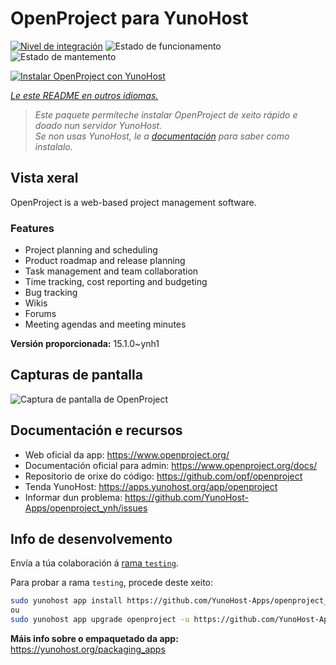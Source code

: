 <!--
NOTA: Este README foi creado automáticamente por <https://github.com/YunoHost/apps/tree/master/tools/readme_generator>
NON debe editarse manualmente.
-->

# OpenProject para YunoHost

[![Nivel de integración](https://apps.yunohost.org/badge/integration/openproject)](https://ci-apps.yunohost.org/ci/apps/openproject/)
![Estado de funcionamento](https://apps.yunohost.org/badge/state/openproject)
![Estado de mantemento](https://apps.yunohost.org/badge/maintained/openproject)

[![Instalar OpenProject con YunoHost](https://install-app.yunohost.org/install-with-yunohost.svg)](https://install-app.yunohost.org/?app=openproject)

*[Le este README en outros idiomas.](./ALL_README.md)*

> *Este paquete permíteche instalar OpenProject de xeito rápido e doado nun servidor YunoHost.*  
> *Se non usas YunoHost, le a [documentación](https://yunohost.org/install) para saber como instalalo.*

## Vista xeral

OpenProject is a web-based project management software.

### Features

- Project planning and scheduling
- Product roadmap and release planning
- Task management and team collaboration
- Time tracking, cost reporting and budgeting
- Bug tracking
- Wikis
- Forums
- Meeting agendas and meeting minutes


**Versión proporcionada:** 15.1.0~ynh1

## Capturas de pantalla

![Captura de pantalla de OpenProject](./doc/screenshots/screenshot1.png)

## Documentación e recursos

- Web oficial da app: <https://www.openproject.org/>
- Documentación oficial para admin: <https://www.openproject.org/docs/>
- Repositorio de orixe do código: <https://github.com/opf/openproject>
- Tenda YunoHost: <https://apps.yunohost.org/app/openproject>
- Informar dun problema: <https://github.com/YunoHost-Apps/openproject_ynh/issues>

## Info de desenvolvemento

Envía a túa colaboración á [rama `testing`](https://github.com/YunoHost-Apps/openproject_ynh/tree/testing).

Para probar a rama `testing`, procede deste xeito:

```bash
sudo yunohost app install https://github.com/YunoHost-Apps/openproject_ynh/tree/testing --debug
ou
sudo yunohost app upgrade openproject -u https://github.com/YunoHost-Apps/openproject_ynh/tree/testing --debug
```

**Máis info sobre o empaquetado da app:** <https://yunohost.org/packaging_apps>
